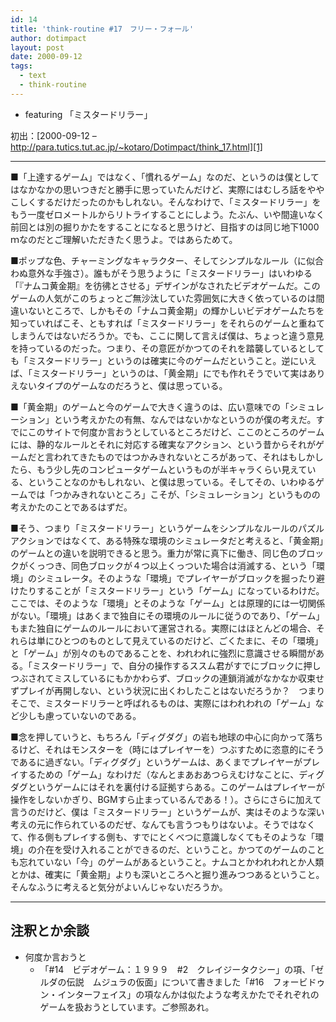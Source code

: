 ```yaml
---
id: 14
title: 'think-routine #17　フリー・フォール'
author: dotimpact
layout: post
date: 2000-09-12
tags:
  - text
  - think-routine
---
```

  * featuring 「ミスタードリラー」

初出：[2000-09-12 &#8211; http://para.tutics.tut.ac.jp/~kotaro/Dotimpact/think_17.html][1]

<!--more-->

* * *

■「上達するゲーム」ではなく、「慣れるゲーム」なのだ、というのは僕としてはなかなかの思いつきだと勝手に思っていたんだけど、実際にはむしろ話をややこしくするだけだったのかもしれない。そんなわけで、「ミスタードリラー」をもう一度ゼロメートルからリトライすることにしよう。たぶん、いや間違いなく前回とは別の掘りかたをすることになると思うけど、目指すのは同じ地下1000ｍなのだとご理解いただきたく思うよ。ではあらためて。

■ポップな色、チャーミングなキャラクター、そしてシンプルなルール（に似合わぬ意外な手強さ）。誰もがそう思うように「ミスタードリラー」はいわゆる「『ナムコ黄金期』を彷彿とさせる」デザインがなされたビデオゲームだ。このゲームの人気がこのちょっとご無沙汰していた雰囲気に大きく依っているのは間違いないところで、しかもその「ナムコ黄金期」の輝かしいビデオゲームたちを知っていればこそ、ともすれば「ミスタードリラー」をそれらのゲームと重ねてしまうんではないだろうか。でも、ここに関して言えば僕は、ちょっと違う意見を持っているのだった。つまり、その意匠がかつてのそれを踏襲しているとしても「ミスタードリラー」というのは確実に今のゲームだということ。逆にいえば、「ミスタードリラー」というのは、「黄金期」にでも作れそうでいて実はありえないタイプのゲームなのだろうと、僕は思っている。

■「黄金期」のゲームと今のゲームで大きく違うのは、広い意味での「シミュレーション」という考えかたの有無、なんではないかなというのが僕の考えだ。すでにこのサイトで何度か言おうとしているところだけど、ここのところのゲームには、静的なルールとそれに対応する確実なアクション、という昔からそれがゲームだと言われてきたものではつかみきれないところがあって、それはもしかしたら、もう少し先のコンピュータゲームというものが半キャラくらい見えている、ということなのかもしれない、と僕は思っている。そしてその、いわゆるゲームでは「つかみきれないところ」こそが、「シミュレーション」というものの考えかたのことであるはずだ。

■そう、つまり「ミスタードリラー」というゲームをシンプルなルールのパズルアクションではなくて、ある特殊な環境のシミュレータだと考えると、「黄金期」のゲームとの違いを説明できると思う。重力が常に真下に働き、同じ色のブロックがくっつき、同色ブロックが４つ以上くっついた場合は消滅する、という「環境」のシミュレータ。そのような「環境」でプレイヤーがブロックを掘ったり避けたりすることが「ミスタードリラー」という「ゲーム」になっているわけだ。ここでは、そのような「環境」とそのような「ゲーム」とは原理的には一切関係がない。「環境」はあくまで独自にその環境のルールに従うのであり、「ゲーム」もまた独自にゲームのルールにおいて運営される。実際にはほとんどの場合、それらは単にひとつのものとして見えているのだけど、ごくたまに、その「環境」と「ゲーム」が別々のものであることを、われわれに強烈に意識させる瞬間がある。「ミスタードリラー」で、自分の操作するススム君がすでにブロックに押しつぶされてミスしているにもかかわらず、ブロックの連鎖消滅がなかなか収束せずプレイが再開しない、という状況に出くわしたことはないだろうか？　つまりそこで、ミスタードリラーと呼ばれるものは、実際にはわれわれの「ゲーム」など少しも慮っていないのである。

■念を押していうと、もちろん「ディグダグ」の岩も地球の中心に向かって落ちるけど、それはモンスターを（時にはプレイヤーを）つぶすために恣意的にそうであるに過ぎない。「ディグダグ」というゲームは、あくまでプレイヤーがプレイするための「ゲーム」なわけだ（なんとまあおあつらえむけなことに、ディグダグというゲームにはそれを裏付ける証拠すらある。このゲームはプレイヤーが操作をしないかぎり、BGMすら止まっているんである！）。さらにさらに加えて言うのだけど、僕は「ミスタードリラー」というゲームが、実はそのような深い考えの元に作られているのだぜ、なんても言うつもりはないよ。そうではなくて、作る側もプレイする側も、すでにとくべつに意識しなくてもそのような「環境」の介在を受け入れることができるのだ、ということ。かつてのゲームのことも忘れていない「今」のゲームがあるということ。ナムコとかわれわれとか人類とかは、確実に「黄金期」よりも深いところへと掘り進みつつあるということ。そんなふうに考えると気分がよいんじゃないだろうか。

* * *

## 注釈とか余談

  * 何度か言おうと 
      * 「#14　ビデオゲーム：１９９９　#2　クレイジータクシー」の項、「ゼルダの伝説　ムジュラの仮面」について書きました「#16　フォービドゥン・インターフェイス」の項なんかは似たような考えかたでそれぞれのゲームを扱おうとしています。ご参照あれ。

 [1]: http://web.archive.org/web/*/http://para.tutics.tut.ac.jp/~kotaro/Dotimpact/think_17.html
